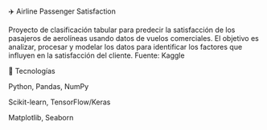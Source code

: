 ✈️ Airline Passenger Satisfaction

Proyecto de clasificación tabular para predecir la satisfacción de los pasajeros de aerolíneas usando datos de vuelos comerciales.
El objetivo es analizar, procesar y modelar los datos para identificar los factores que influyen en la satisfacción del cliente.
Fuente: Kaggle

🧩 Tecnologías

Python, Pandas, NumPy

Scikit-learn, TensorFlow/Keras

Matplotlib, Seaborn

